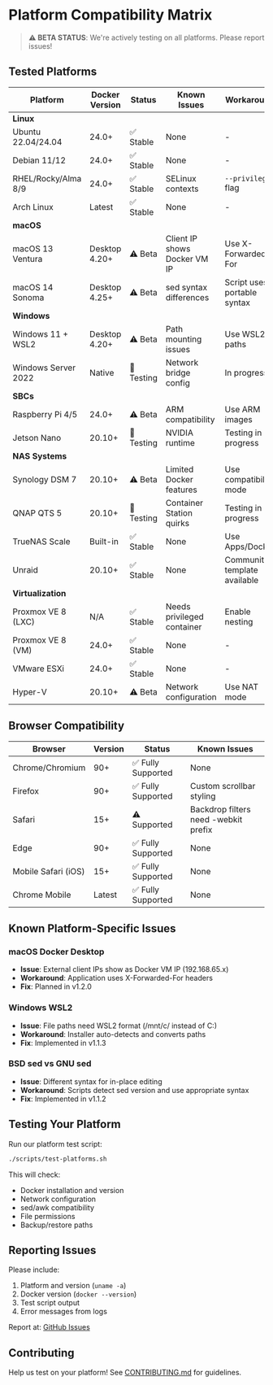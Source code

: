# Platform Compatibility Matrix

> **⚠️ BETA STATUS**: We're actively testing on all platforms. Please report issues!

## Tested Platforms

| Platform | Docker Version | Status | Known Issues | Workaround |
|----------|---------------|--------|--------------|------------|
| **Linux** | | | | |
| Ubuntu 22.04/24.04 | 24.0+ | ✅ Stable | None | - |
| Debian 11/12 | 24.0+ | ✅ Stable | None | - |
| RHEL/Rocky/Alma 8/9 | 24.0+ | ✅ Stable | SELinux contexts | `--privileged` flag |
| Arch Linux | Latest | ✅ Stable | None | - |
| **macOS** | | | | |
| macOS 13 Ventura | Desktop 4.20+ | ⚠️ Beta | Client IP shows Docker VM IP | Use X-Forwarded-For |
| macOS 14 Sonoma | Desktop 4.25+ | ⚠️ Beta | sed syntax differences | Script uses portable syntax |
| **Windows** | | | | |
| Windows 11 + WSL2 | Desktop 4.20+ | ⚠️ Beta | Path mounting issues | Use WSL2 paths |
| Windows Server 2022 | Native | 🔧 Testing | Network bridge config | In progress |
| **SBCs** | | | | |
| Raspberry Pi 4/5 | 24.0+ | ⚠️ Beta | ARM compatibility | Use ARM images |
| Jetson Nano | 20.10+ | 🔧 Testing | NVIDIA runtime | Testing in progress |
| **NAS Systems** | | | | |
| Synology DSM 7 | 20.10+ | ⚠️ Beta | Limited Docker features | Use compatibility mode |
| QNAP QTS 5 | 20.10+ | 🔧 Testing | Container Station quirks | Testing in progress |
| TrueNAS Scale | Built-in | ✅ Stable | None | Use Apps/Docker |
| Unraid | 20.10+ | ✅ Stable | None | Community template available |
| **Virtualization** | | | | |
| Proxmox VE 8 (LXC) | N/A | ✅ Stable | Needs privileged container | Enable nesting |
| Proxmox VE 8 (VM) | 24.0+ | ✅ Stable | None | - |
| VMware ESXi | 24.0+ | ✅ Stable | None | - |
| Hyper-V | 20.10+ | ⚠️ Beta | Network configuration | Use NAT mode |

## Browser Compatibility

| Browser | Version | Status | Known Issues |
|---------|---------|--------|--------------|
| Chrome/Chromium | 90+ | ✅ Fully Supported | None |
| Firefox | 90+ | ✅ Fully Supported | Custom scrollbar styling |
| Safari | 15+ | ⚠️ Supported | Backdrop filters need -webkit prefix |
| Edge | 90+ | ✅ Fully Supported | None |
| Mobile Safari (iOS) | 15+ | ✅ Fully Supported | None |
| Chrome Mobile | Latest | ✅ Fully Supported | None |

## Known Platform-Specific Issues

### macOS Docker Desktop
- **Issue**: External client IPs show as Docker VM IP (192.168.65.x)
- **Workaround**: Application uses X-Forwarded-For headers
- **Fix**: Planned in v1.2.0

### Windows WSL2
- **Issue**: File paths need WSL2 format (/mnt/c/ instead of C:\)
- **Workaround**: Installer auto-detects and converts paths
- **Fix**: Implemented in v1.1.3

### BSD sed vs GNU sed
- **Issue**: Different syntax for in-place editing
- **Workaround**: Scripts detect sed version and use appropriate syntax
- **Fix**: Implemented in v1.1.2

## Testing Your Platform

Run our platform test script:
```bash
./scripts/test-platforms.sh
```

This will check:
- Docker installation and version
- Network configuration
- sed/awk compatibility
- File permissions
- Backup/restore paths

## Reporting Issues

Please include:
1. Platform and version (`uname -a`)
2. Docker version (`docker --version`)
3. Test script output
4. Error messages from logs

Report at: [GitHub Issues](https://github.com/alflewerken/web-appliance-dashboard/issues)

## Contributing

Help us test on your platform! See [CONTRIBUTING.md](CONTRIBUTING.md) for guidelines.
